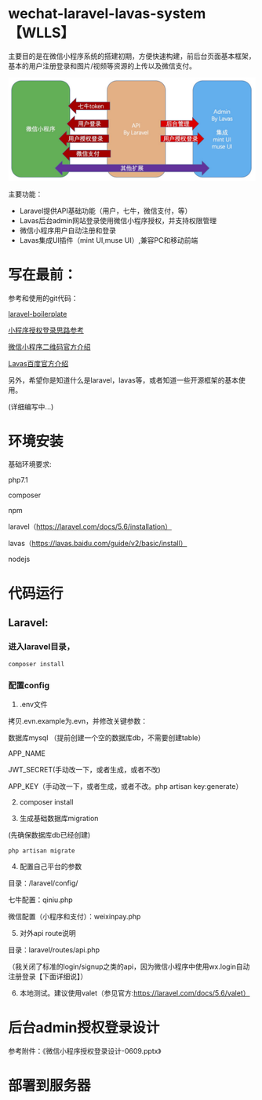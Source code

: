 
# wechat-laravel-lavas-system【WLLS】
主要目的是在微信小程序系统的搭建初期，方便快速构建，前后台页面基本框架，基本的用户注册登录和图片/视频等资源的上传以及微信支付。

![架构图](images/arch.jpg)

主要功能：

* Laravel提供API基础功能（用户，七牛，微信支付，等）
* Lavas后台admin网站登录使用微信小程序授权，并支持权限管理
* 微信小程序用户自动注册和登录
* Lavas集成UI插件（mint UI,muse UI）,兼容PC和移动前端

# 写在最前：
参考和使用的git代码：

[laravel-boilerplate]

[laravel-boilerplate]: https://github.com/francescomalatesta/laravel-api-boilerplate-jwt


[小程序授权登录思路参考]

[小程序授权登录思路参考]: https://blog.csdn.net/P6P7qsW6ua47A2Sb/article/details/78892430

[微信小程序二维码官方介绍]

[微信小程序二维码官方介绍]: https://developers.weixin.qq.com/miniprogram/dev/api/qrcode.html

[Lavas百度官方介绍]

[Lavas百度官方介绍]: https://lavas.baidu.com

另外，希望你是知道什么是laravel，lavas等，或者知道一些开源框架的基本使用。

(详细编写中...)

# 环境安装

基础环境要求:

php7.1

composer

npm

laravel（https://laravel.com/docs/5.6/installation）

lavas（https://lavas.baidu.com/guide/v2/basic/install）

nodejs


# 代码运行
## Laravel:


### 进入laravel目录，

```
composer install
```


### 配置config

1. .env文件

拷贝.evn.example为.evn，并修改关键参数：

数据库mysql （提前创建一个空的数据库db，不需要创建table）

APP_NAME

JWT_SECRET(手动改一下，或者生成，或者不改)

APP_KEY（手动改一下，或者生成，或者不改。php artisan key:generate）

2. composer install

3. 生成基础数据库migration

(先确保数据库db已经创建)

```
php artisan migrate
```

4. 配置自己平台的参数

目录：/laravel/config/

七牛配置：qiniu.php

微信配置（小程序和支付）：weixinpay.php

5. 对外api route说明

目录：laravel/routes/api.php

（我关闭了标准的login/signup之类的api，因为微信小程序中使用wx.login自动注册登录【下面详细说】）

6. 本地测试。建议使用valet（参见官方:https://laravel.com/docs/5.6/valet）


# 后台admin授权登录设计
参考附件：《微信小程序授权登录设计-0609.pptx》

# 部署到服务器
